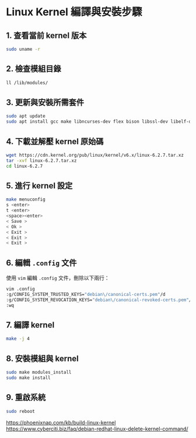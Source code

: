 # Linux Kernel 編譯與安裝步驟

## 1. 查看當前 kernel 版本
```bash
sudo uname -r
```

## 2. 檢查模組目錄
```bash
ll /lib/modules/
```

## 3. 更新與安裝所需套件
```bash
sudo apt update
sudo apt install gcc make libncurses-dev flex bison libssl-dev libelf-dev initramfs-tools-bin
```

## 4. 下載並解壓 kernel 原始碼
```bash
wget https://cdn.kernel.org/pub/linux/kernel/v6.x/linux-6.2.7.tar.xz
tar -xvf linux-6.2.7.tar.xz
cd linux-6.2.7
```

## 5. 進行 kernel 設定
```bash
make menuconfig
s <enter>
t <enter>
<space><enter>
< Save >
< Ok >
< Exit >
< Exit >
< Exit >
```

## 6. 編輯 `.config` 文件
使用 `vim` 編輯 `.config` 文件，刪除以下兩行：
```bash
vim .config
:g/CONFIG_SYSTEM_TRUSTED_KEYS="debian\/canonical-certs.pem"/d
:g/CONFIG_SYSTEM_REVOCATION_KEYS="debian\/canonical-revoked-certs.pem"/d
:wq
```


## 7. 編譯 kernel
```bash
make -j 4
```

## 8. 安裝模組與 kernel
```bash
sudo make modules_install
sudo make install
```

## 9. 重啟系統
```bash
sudo reboot
```

https://phoenixnap.com/kb/build-linux-kernel
https://www.cyberciti.biz/faq/debian-redhat-linux-delete-kernel-command/
